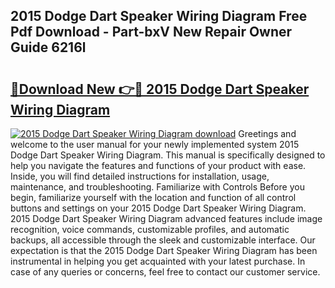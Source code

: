 ## 2015 Dodge Dart Speaker Wiring Diagram Free Pdf Download - Part-bxV New Repair Owner Guide 6216l

# <h2><a href="http://dfpdoko.blite.top/?on=2015+Dodge+Dart+Speaker+Wiring+Diagram">🔗Download New 👉🔴 2015 Dodge Dart Speaker Wiring Diagram</a></h2>

[![2015 Dodge Dart Speaker Wiring Diagram download](https://i.imgur.com/lujVjoI.png)](http://dfpdoko.blite.top/?on=2015+Dodge+Dart+Speaker+Wiring+Diagram)
Greetings and welcome to the user manual for your newly implemented system 2015 Dodge Dart Speaker Wiring Diagram. This manual is specifically designed to help you navigate the features and functions of your product with ease. Inside, you will find detailed instructions for installation, usage, maintenance, and troubleshooting. Familiarize with Controls Before you begin, familiarize yourself with the location and function of all control buttons and settings on your 2015 Dodge Dart Speaker Wiring Diagram. 2015 Dodge Dart Speaker Wiring Diagram advanced features include image recognition, voice commands, customizable profiles, and automatic backups, all accessible through the sleek and customizable interface. Our expectation is that the 2015 Dodge Dart Speaker Wiring Diagram has been instrumental in helping you get acquainted with your latest purchase. In case of any queries or concerns, feel free to contact our customer service.
